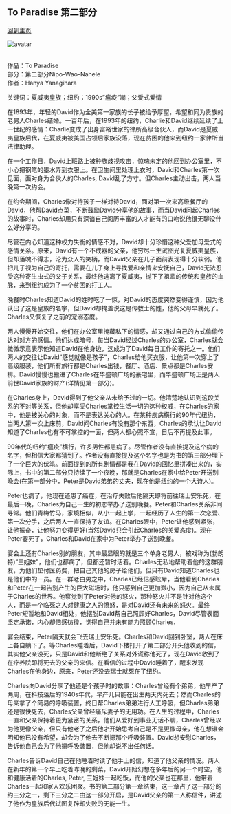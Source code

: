 ## To Paradise 第二部分
[回到主页](https://boheme130.github.io/Fiction.git.io/)

![avatar](https://images.fineartamerica.com/images-medium-large-5/washington-square-nyc-chris-weir.jpg)
<br>
<br>

作品：To Paradise <br>
部分：第二部分Nipo-Wao-Nahele <br>
作者：Hanya Yanagihara <br>

关键词：夏威夷皇族；纽约；1990s”瘟疫”潮；父爱式爱情

在1893年，年轻的David作为全美第一家族的长子被给予厚望，希望和同为贵族的老男人Charles结婚。一百年后，在1993年的纽约，Charlie和David继续延续了上一世纪的感情：Charlie变成了出身富裕世家的律所高级合伙人，而David是夏威夷皇族后代，在夏威夷被美国占领后家族没落，现在贫困的他来到纽约一家律所当法律助理。

在一个工作日，David上班路上被种族歧视攻击，惊魂未定的他回到办公室里，不小心把钢笔的墨水弄到衣服上。在卫生间里处理上衣时，David和Charles第一次见面，面对身为合伙人的Charles, David乱了方寸。但Charles主动出击，两人当晚第一次约会。

在约会期间，Charles像对待孩子一样对待David，面对第一次来高级餐厅的David，他帮David点菜，不断鼓励David分享他的故事，而当David问起Charles的故事时，Charles却用只有深谙自己阅历丰富的人才能有的口吻说他很无聊没什么好分享的。

尽管在内心知道这种权力失衡的情感不对，David却十分珍惜这种父爱加母爱式的感情关系。原来，David有一个不成器的父亲，他穷尽一生试图光复夏威夷皇族，但却落魄不得志，沦为众人的笑柄，而David父亲在儿子面前表现得十分软弱。他把儿子视为自己的寄托，需要在儿子身上寻找爱和亲情来安抚自己，David无法忍受这种寄生虫式的父子关系，最终他逃离了夏威夷，抛下了祖辈的传统和皇族的血脉，来到纽约成为了一个贫困的打工人。

晚餐时Charles知道David的姓时吃了一惊，对David的态度突然变得谨慎，因为他认出了这是皇族的名字，但David却掩盖说这是传教士的姓，他的父母早就死了。Charles又恢复了之前的宠溺态度。

两人慢慢开始交往，他们在办公室里掩藏私下的情感，却又通过自己的方式偷偷传达对对方的感情。他们达成暗号，每当David经过Charles的办公室，Charles就会微微示意表示他知道David在他身边，这成为了David每日工作的寄托之一。他们两人的交往让David“感觉就像是孩子”，Charles给他买衣服，让他第一次穿上了高级服装，他们所有旅行都是Charles出钱，餐厅、酒店、景点都是Charles安排。David慢慢也搬进了Charles在华盛顿广场的豪宅里，而华盛顿广场正是两人前世David家族的财产(详情见第一部分)。

在Charles身上，David得到了他父亲从未给予过的一切。他清楚地认识到这段关系的不对等关系，但他却享受Charles掌控生活一切的这种权威，在Charles的家中，他是被关心的对象，而不是表达关心的人。在某种疾病横行的90年代纽约，当两人第一次上床前，David问Charles有没有那个东西，Charles的承认让David知道了Charles也有不可掌控的一面，但两人都心照不宣，日后不再提及此事。

90年代的纽约“瘟疫”横行，许多男性都患病了。尽管作者没有直接提及这个病的名字，但相信大家都猜到了。作者没有直接提及这个名字也是为书的第三部分埋下了一个巨大的伏笔。前面提到的所有剧情都是我在David的回忆里拼凑出来的，实际上，书中的第二部分只持续了一个夜晚，那就是Charles在家中给Peter开送别晚会(在第一部分中，Peter是David弟弟的丈夫，现在他是纽约的一个大诗人)。

Peter也病了，他现在还患了癌症，在治疗失败后他隔天即将前往瑞士安乐死，在最后一晚，Charles为自己一生的初恋举办了送别晚餐。Peter和Charles关系非同寻常。他们青梅竹马，家境相似，从小一起上学，一起经历了人生的第一次恋爱、第一次分手，之后两人一直保持了友谊。在Charles眼中，Peter让他感到紧张，让他振奋，让他努力变得更好(当然David只会引起Charles的关爱态度)。现在Peter要死了，Charles和David在家中为Peter举办了送别晚餐。

宴会上还有Charles别的朋友，其中最显眼的就是三个单身老男人，被戏称为(勃朗特)“三姐妹”，他们也都病了，但都还暂时活着。Charles无私地帮助着他的这群朋友，为他们垫付医药费，把自己其他的房子给他们，但只有David知道Charles也是他们中的一员。在一群老白男之中，Charles已经倍感眩晕，当他看到Charles和Peter在一起告别产生的巨大磁场时，他只感到自己更加渺小，因为自己从未属于Charles的世界。他察觉到了Peter对他的怒火，那种怒火并不是针对他这个人，而是一个临死之人对健康之人的愤怒，是对David还有未来的怒火。最终Peter短暂地和David相处，他摆脱David帮自己照顾好Charles，David尽管表面坚定承诺，内心却倍感彷徨，觉得自己并未有能力照顾Charles. 

宴会结束，Peter隔天就会飞去瑞士安乐死。Charles和David回到卧室，两人在床上各自躺下了。等Charles睡着后，David下楼打开了第二部分开头他收到的信，其实他父亲没死，只是David和他断绝了关系对外谎称他死了，现在David收到了在疗养院即将死去的父亲的来信。在看信的过程中David睡着了，醒来发现Charles在他身边，原来，Peter还没去瑞士就死在了纽约。

Charles向David分享了他还是个孩子时的故事：Charles曾经有个弟弟，他早产了两周，在科技落后的1940s年代，早产儿只能在出生两天内死去；然而Charles的母亲拿了个简易的呼吸装置，终日帮Charles弟弟进行人工呼吸，但Charles弟弟还是很快死去，Charles父亲曾经痛斥妻子的无用功。在人生的过程中，Charles一直和父亲保持着更为紧密的关系，他们从爱好到事业无话不聊，Charles曾经以为他更像父亲，但只有他老了之后他才开始思考自己是不是更像母亲，他在想谁会明知他已没有希望，却会为了他去不断摁那个呼吸装置。David想安慰Charles，告诉他自己会为了他摁呼吸装置，但他却说不出任何话。

Charles告诉David自己在他睡着时读了他手上的信，知道了他父亲的情况。两人在新年的第一个早上吃着昨晚的剩菜，David开始幻想在多年后的另一个时空，他和健康活着的Charles, Peter, 三姐妹一起吃饭，而他的父亲也在那里，他带着Charles一起和家人欢乐团聚。书的第二部分第一章结束，这一章占了这一部分的约三分之一，剩下三分之二由这一部分开启，是David父亲的第一人称信件，讲述了他作为皇族后代试图复辟却失败的无能一生。
